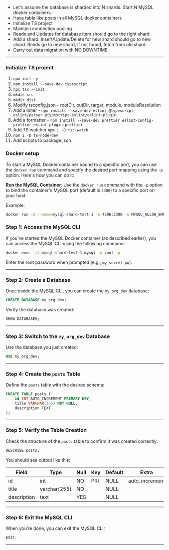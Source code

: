 - Let's assume the database is sharded into N shards. Start N MySQL docker containers.
- Have table like posts in all MySQL docker containers
- Initialize TS project
- Maintain connection pooling
- Reads and Updates for database item should go to the right shard
- Add a shard. Insert/Update/Delete for new shard should go to new shard. Reads go to new shard, if not found, fetch from old shard.
- Carry out data migration with NO DOWNTIME

----

### Initialize TS project
1. `npm init -y`
2. `npm install --save-dev typescript`
3. `npx tsc --init`
4. `mkdir src`
5. `mkdir dist`
6. Modify tsconfig.json - rootDir, outDir, target, module, moduleResolution
7. Add a linter - `npm install --save-dev eslint @typescript-eslint/parser @typescript-eslint/eslint-plugin`
8. Add a formatter - `npm install --save-dev prettier eslint-config-prettier eslint-plugin-prettier`
9. Add TS watcher `npm i -D tsc-watch`
10. `npm i -D ts-node-dev`
10. Add scripts to package.json

### Docker setup
To start a MySQL Docker container bound to a specific port, you can use the `docker run` command and specify the desired port mapping using the `-p` option. Here's how you can do it:


**Run the MySQL Container**:
Use the `docker run` command with the `-p` option to bind the container's MySQL port (default is `3306`) to a specific port on your host.

Example:
```bash
docker run -d --name=mysql-shard-test-1 -p 4306:3306 -e MYSQL_ALLOW_EMPTY_PASSWORD=yes mysql:8.0.29-oracle mysqld --default-time-zone=$(sed -e "s/\(...\)\(..\)/\1:\2/" <<< `date "+%z"`)
```


### Step 1: Access the MySQL CLI
If you’ve started the MySQL Docker container (as described earlier), you can access the MySQL CLI using the following command:

```bash
docker exec -it mysql-shard-test-1 mysql -u root -p
```

Enter the root password when prompted (e.g., `my-secret-pw`).

---

### Step 2: Create a Database
Once inside the MySQL CLI, you can create the `my_org_dev` database:

```sql
CREATE DATABASE my_org_dev;
```

Verify the database was created:

```sql
SHOW DATABASES;
```

---

### Step 3: Switch to the `my_org_dev` Database
Use the database you just created:

```sql
USE my_org_dev;
```

---

### Step 4: Create the `posts` Table
Define the `posts` table with the desired schema:

```sql
CREATE TABLE posts (
    id INT AUTO_INCREMENT PRIMARY KEY,
    title VARCHAR(255) NOT NULL,
    description TEXT
);
```

---

### Step 5: Verify the Table Creation
Check the structure of the `posts` table to confirm it was created correctly:

```sql
DESCRIBE posts;
```

You should see output like this:

| Field       | Type         | Null | Key | Default | Extra          |
|-------------|--------------|------|-----|---------|----------------|
| id          | int          | NO   | PRI | NULL    | auto_increment |
| title       | varchar(255) | NO   |     | NULL    |                |
| description | text         | YES  |     | NULL    |                |

---

### Step 6: Exit the MySQL CLI
When you're done, you can exit the MySQL CLI:

```sql
EXIT;
```

---

